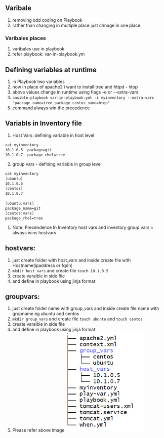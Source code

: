 ## Varibale
  1. removing odd coding on Playbook 
  2. rather than changing in multiple place just chnage in one place 

### Varibales places
  1. varibales use in playbook 
  2. refer playbook: var-in-playbook.ym 

## Defining variables at runtime
  1. in Playbook two variables 
  2. now in place of apache2 i want to install tree and httpd - htop 
  3. above values change in runtime using flags  -e or --extra-vars
  4. ```ansible-playbook var-in-playbook.yml -i myinventory --extra-vars "package_name=tree package_centos_name=htop"``` 
  5. command always win the precedence 

## Variabls in Inventory file 
1. Host Vars: defining variable in host level 
```
cat myinventory
10.1.0.5  package=git
10.1.0.7  package_rhel=tree
```  
2. group vars - defining variable in group level
```
cat myinventory
[ubuntu] 
10.1.0.5
[centos] 
10.1.0.7

[ubuntu:vars] 
package_name=git
[centos:vars]
package_rhel=tree 

``` 
1. Note: Precendence In Inventory host vars and inventory group vars = always wins hostvars 

## hostvars: 
   1. just create folder with host_vars and inside create file with Hostname(ipaddress or fqdn) 
   2. ```mkdir host_vars``` and create file ```touch 10.1.0.5``` 
   3. create varaible in side file 
   4. and define in playbook using jinja format

## groupvars: 
  1. just create folder name with group_vars and inside create file name with gropname eg ubuntu and centos 
  2. ```mkdir group_vars``` and create file ```touch ubuntu``` and ```touch centos```
  3. create varaible in side file 
  4. and define in playbook using jinja format 
  5. Please refer above Image
   ![Vars](../Images/Vars.PNG) 



